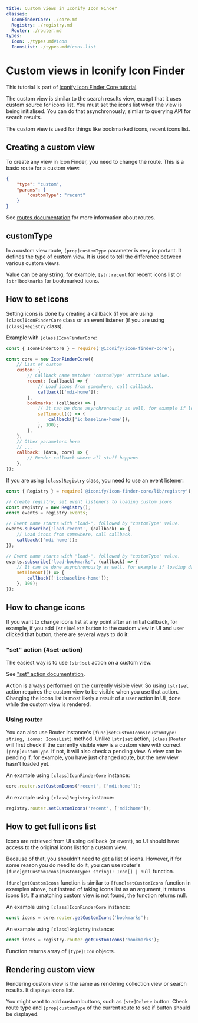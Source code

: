 ```yaml
title: Custom views in Iconify Icon Finder
classes:
  IconFinderCore: ./core.md
  Registry: ./registry.md
  Router: ./router.md
types:
  Icon: ./types.md#icon
  IconsList: ./types.md#icons-list
```

# Custom views in Iconify Icon Finder

This tutorial is part of [Iconify Icon Finder Core tutorial](./index.md).

The custom view is similar to the search results view, except that it uses custom source for icons list. You must set the icons list when the view is being initialised. You can do that asynchronously, similar to querying API for search results.

The custom view is used for things like bookmarked icons, recent icons list.

## Creating a custom view

To create any view in Icon Finder, you need to change the route. This is a basic route for a custom view:

```json
{
	"type": "custom",
	"params": {
		"customType": "recent"
	}
}
```

See [routes documentation](./routes.md) for more information about routes.

## customType

In a custom view route, `[prop]customType` parameter is very important. It defines the type of custom view. It is used to tell the difference between various custom views.

Value can be any string, for example, `[str]recent` for recent icons list or `[str]bookmarks` for bookmarked icons.

## How to set icons

Setting icons is done by creating a callback (if you are using `[class]IconFinderCore` class or an event listener (if you are using `[class]Registry` class).

Example with `[class]IconFinderCore`:

```js
const { IconFinderCore } = require('@iconify/icon-finder-core');

const core = new IconFinderCore({
	// List of custom
	custom: {
		// Callback name matches "customType" attribute value.
		recent: (callback) => {
			// Load icons from somewhere, call callback.
			callback(['mdi-home']);
		},
		bookmarks: (callback) => {
			// It can be done asynchronously as well, for example if loading data from external resource
			setTimeout(() => {
				callback(['ic:baseline-home']);
			}, 100);
		},
	},
	// Other parameters here
	// ...
	callback: (data, core) => {
		// Render callback where all stuff happens
	},
});
```

If you are using `[class]Registry` class, you need to use an event listener:

```js
const { Registry } = require('@iconify/icon-finder-core/lib/registry');

// Create registry, set event listeners to loading custom icons
const registry = new Registry();
const events = registry.events;

// Event name starts with "load-", followed by "customType" value.
events.subscribe('load-recent', (callback) => {
	// Load icons from somewhere, call callback.
	callback(['mdi-home']);
});

// Event name starts with "load-", followed by "customType" value.
events.subscribe('load-bookmarks', (callback) => {
	// It can be done asynchronously as well, for example if loading data from external resource
	setTimeout(() => {
		callback(['ic:baseline-home']);
	}, 100);
});
```

## How to change icons

If you want to change icons list at any point after an initial callback, for example, if you add `[str]Delete` button to the custom view in UI and user clicked that button, there are several ways to do it:

### "set" action {#set-action}

The easiest way is to use `[str]set` action on a custom view.

See ["set" action documentation](./actions.md#custom-set).

Action is always performed on the currently visible view. So using `[str]set` action requires the custom view to be visible when you use that action. Changing the icons list is most likely a result of a user action in UI, done while the custom view is rendered.

### Using router

You can also use Router instance's `[func]setCustomIcons(customType: string, icons: IconsList)` method. Unlike `[str]set` action, `[class]Router` will first check if the currently visible view is a custom view with correct `[prop]customType`. If not, it will also check a pending view. A view can be pending if, for example, you have just changed route, but the new view hasn't loaded yet.

An example using `[class]IconFinderCore` instance:

```js
core.router.setCustomIcons('recent', ['mdi:home']);
```

An example using `[class]Registry` instance:

```js
registry.router.setCustomIcons('recent', ['mdi:home']);
```

## How to get full icons list

Icons are retrieved from UI using callback (or event), so UI should have access to the original icons list for a custom view.

Because of that, you shouldn't need to get a list of icons. However, if for some reason you do need to do it, you can use router's `[func]getCustomIcons(customType: string): Icon[] | null` function.

`[func]getCustomIcons` function is similar to `[func]setCustomIcons` function in examples above, but instead of taking icons list as an argument, it returns icons list. If a matching custom view is not found, the function returns null.

An example using `[class]IconFinderCore` instance:

```js
const icons = core.router.getCustomIcons('bookmarks');
```

An example using `[class]Registry` instance:

```js
const icons = registry.router.getCustomIcons('bookmarks');
```

Function returns array of `[type]Icon` objects.

## Rendering custom view

Rendering custom view is the same as rendering collection view or search results. It displays icons list.

You might want to add custom buttons, such as `[str]Delete` button. Check route type and `[prop]customType` of the current route to see if button should be displayed.
